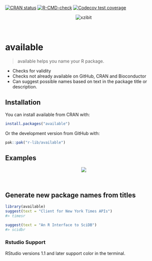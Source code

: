 
<!-- README.md is generated from README.Rmd. Please edit that file -->
<!-- badges: start -->

[![CRAN
status](https://www.r-pkg.org/badges/version/available)](https://CRAN.R-project.org/package=available)
[![R-CMD-check](https://github.com/r-lib/available/actions/workflows/R-CMD-check.yaml/badge.svg)](https://github.com/r-lib/available/actions/workflows/R-CMD-check.yaml)
[![Codecov test
coverage](https://codecov.io/gh/r-lib/available/graph/badge.svg)](https://app.codecov.io/gh/r-lib/available)
<!-- badges: end -->

<p align="center">
<img src="https://i.imgur.com/1KZn3Z5.jpg" alt="xzibit">
</p>

 

# available

> available helps you name your R package.

- Checks for validity
- Checks not already available on GitHub, CRAN and Bioconductor
- Can suggest possible names based on text in the package title or
  description.

## Installation

You can install available from CRAN with:

``` r
install.packages("available")
```

Or the development version from GitHub with:

``` r
pak::pak("r-lib/available")
```

## Examples

<p align="center">
<img src="https://i.imgur.com/tA1VdaH.png">
</p>

 

## Generate new package names from titles

``` r
library(available)
suggest(text = "Client for New York Times APIs")
#> timesr

suggest(text = "An R Interface to SciDB")
#> scidbr
```

### Rstudio Support

RStudio versions 1.1 and later support color in the terminal.
